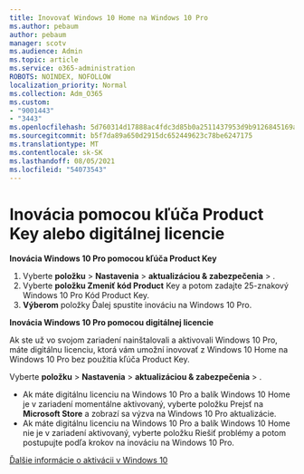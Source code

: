 ```yaml
---
title: Inovovať Windows 10 Home na Windows 10 Pro
ms.author: pebaum
author: pebaum
manager: scotv
ms.audience: Admin
ms.topic: article
ms.service: o365-administration
ROBOTS: NOINDEX, NOFOLLOW
localization_priority: Normal
ms.collection: Adm_O365
ms.custom:
- "9001443"
- "3443"
ms.openlocfilehash: 5d760314d17888ac4fdc3d85b0a2511437953d9b9126845169acd3fe486e55b6
ms.sourcegitcommit: b5f7da89a650d2915dc652449623c78be6247175
ms.translationtype: MT
ms.contentlocale: sk-SK
ms.lasthandoff: 08/05/2021
ms.locfileid: "54073543"
---
```

# <a name="upgrade-using-either-a-product-key-or-a-digital-license"></a>Inovácia pomocou kľúča Product Key alebo digitálnej licencie

**Inovácia Windows 10 Pro pomocou kľúča Product Key**

1. Vyberte **položku**  >  **Nastavenia**  >  **aktualizáciou & zabezpečenia**  >  .
2. Vyberte **položku Zmeniť kód Product** Key a potom zadajte 25-znakový Windows 10 Pro Kód Product Key.
3. **Výberom** položky Ďalej spustite inováciu na Windows 10 Pro.

**Inovácia Windows 10 Pro pomocou digitálnej licencie**

Ak ste už vo svojom zariadení nainštalovali a aktivovali Windows 10 Pro, máte digitálnu licenciu, ktorá vám umožní inovovať z Windows 10 Home na Windows 10 Pro bez použitia kľúča Product Key.

Vyberte **položku**  >  **Nastavenia**  >  **aktualizáciou & zabezpečenia**  >  .

- Ak máte digitálnu licenciu na Windows 10 Pro a balík Windows 10 Home je v zariadení momentálne aktivovaný, vyberte položku Prejsť na **Microsoft Store** a zobrazí sa výzva na Windows 10 Pro aktualizácie.
- Ak máte digitálnu licenciu na Windows 10 Pro a balík Windows 10 Home nie je v zariadení aktivovaný, vyberte položku Riešiť problémy a potom postupujte podľa krokov na inováciu na Windows 10 Pro.

[Ďalšie informácie o aktivácii v Windows 10](https://support.microsoft.com/help/12440)